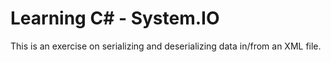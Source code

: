# Learning C# - System.IO
This is an exercise on serializing and deserializing data in/from an XML file.
